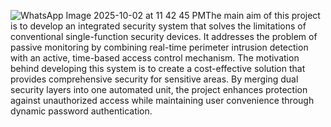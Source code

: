 ![WhatsApp Image 2025-10-02 at 11 42 45 PM](https://github.com/user-attachments/assets/84df6787-b22e-46cd-b55e-3e9f09fb1ddb)The main aim of this project is to develop an integrated security system that solves the limitations of
conventional single-function security devices. It addresses the problem of passive monitoring by
combining real-time perimeter intrusion detection with an active, time-based access control
mechanism. The motivation behind developing this system is to create a cost-effective solution that
provides comprehensive security for sensitive areas. By merging dual security layers into one
automated unit, the project enhances protection against unauthorized access while maintaining user
convenience through dynamic password authentication.
